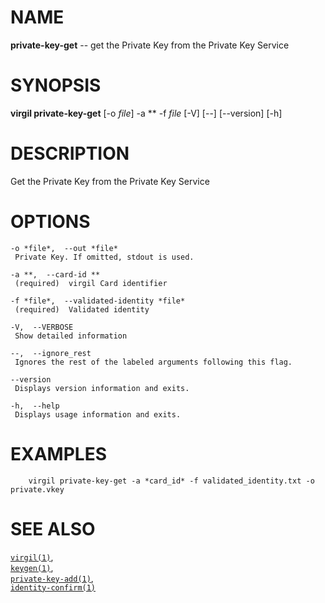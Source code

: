 NAME
====

**private-key-get** -- get the Private Key from the Private Key Service

SYNOPSIS
========

**virgil private-key-get** \[-o *file*\] -a \*\* -f *file* \[-V\] \[--\]
\[--version\] \[-h\]

DESCRIPTION
===========

Get the Private Key from the Private Key Service

OPTIONS
=======

    -o *file*,  --out *file*
     Private Key. If omitted, stdout is used.

    -a **,  --card-id **
     (required)  virgil Card identifier

    -f *file*,  --validated-identity *file*
     (required)  Validated identity

    -V,  --VERBOSE
     Show detailed information

    --,  --ignore_rest
     Ignores the rest of the labeled arguments following this flag.

    --version
     Displays version information and exits.

    -h,  --help
     Displays usage information and exits.

EXAMPLES
========

        virgil private-key-get -a *card_id* -f validated_identity.txt -o private.vkey

SEE ALSO
========

[`virgil(1)`](../markdown/virgil.1.md),  
[`keygen(1)`](../markdown/keygen.1.md),  
[`private-key-add(1)`](../markdown/private-key-add.1.md),  
[`identity-confirm(1)`](../markdown/identity-confirm.1.md)
